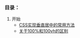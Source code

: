 ### 目录：
1. 开始
    * [CSS实现垂直居中的常用方法](./css/CSS实现垂直居中的常用方法.md)
    * [关于100%和100vh的区别](/css/关于100%和100vh的区别.md)
    <!-- * [移动端响应式布局](./vue/vant-ui的学习.md)
    <img src="./css/关于100%和100vh的区别.md"> -->